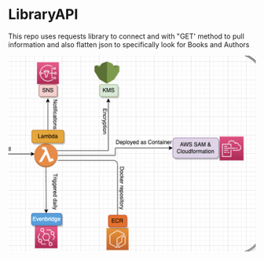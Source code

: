 # LibraryAPI

This repo uses requests library to connect and with "GET' method to pull information and also flatten json to specifically look for Books and Authors

![Screenshot](serverless.png)
